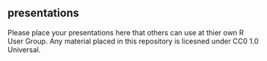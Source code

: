 ## presentations

Please place your presentations here that others can use at thier own R User Group. Any material placed in this repository is licesned under CC0 1.0 Universal.  